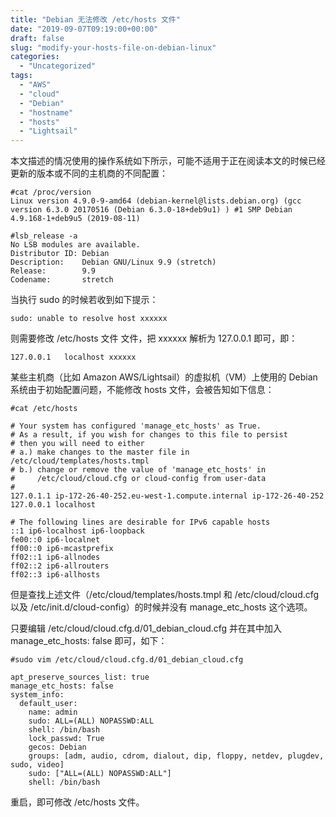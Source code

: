 ```yaml
---
title: "Debian 无法修改 /etc/hosts 文件"
date: "2019-09-07T09:19:00+00:00"
draft: false
slug: "modify-your-hosts-file-on-debian-linux"
categories:
  - "Uncategorized"
tags:
  - "AWS"
  - "cloud"
  - "Debian"
  - "hostname"
  - "hosts"
  - "Lightsail"
---
```


<!-- wp:paragraph -->
<p>本文描述的情况使用的操作系统如下所示，可能不适用于正在阅读本文的时候已经更新的版本或不同的主机商的不同配置：</p>
<!-- /wp:paragraph -->

<!-- wp:code -->
<pre class="wp-block-code"><code>#cat /proc/version 
Linux version 4.9.0-9-amd64 (debian-kernel@lists.debian.org) (gcc version 6.3.0 20170516 (Debian 6.3.0-18+deb9u1) ) #1 SMP Debian 4.9.168-1+deb9u5 (2019-08-11)

#lsb_release -a
No LSB modules are available.
Distributor ID: Debian
Description:    Debian GNU/Linux 9.9 (stretch)
Release:        9.9
Codename:       stretch</code></pre>
<!-- /wp:code -->

<!-- wp:paragraph -->
<p>当执行 sudo 的时候若收到如下提示：</p>
<!-- /wp:paragraph -->

<!-- wp:code -->
<pre class="wp-block-code"><code>sudo: unable to resolve host xxxxxx</code></pre>
<!-- /wp:code -->

<!-- wp:paragraph -->
<p>则需要修改 /etc/hosts 文件 文件，把 xxxxxx 解析为 127.0.0.1 即可，即：</p>
<!-- /wp:paragraph -->

<!-- wp:code -->
<pre class="wp-block-code"><code>127.0.0.1   localhost xxxxxx</code></pre>
<!-- /wp:code -->

<!-- wp:paragraph -->
<p>某些主机商（比如 Amazon AWS/Lightsail）的虚拟机（VM）上使用的 Debian 系统由于初始配置问题，不能修改 hosts 文件，会被告知如下信息：</p>
<!-- /wp:paragraph -->

<!-- wp:code -->
<pre class="wp-block-code"><code>#cat /etc/hosts

# Your system has configured 'manage_etc_hosts' as True.
# As a result, if you wish for changes to this file to persist
# then you will need to either
# a.) make changes to the master file in /etc/cloud/templates/hosts.tmpl
# b.) change or remove the value of 'manage_etc_hosts' in
#     /etc/cloud/cloud.cfg or cloud-config from user-data
#
127.0.1.1 ip-172-26-40-252.eu-west-1.compute.internal ip-172-26-40-252
127.0.0.1 localhost

# The following lines are desirable for IPv6 capable hosts
::1 ip6-localhost ip6-loopback
fe00::0 ip6-localnet
ff00::0 ip6-mcastprefix
ff02::1 ip6-allnodes
ff02::2 ip6-allrouters
ff02::3 ip6-allhosts</code></pre>
<!-- /wp:code -->

<!-- wp:paragraph -->
<p>但是查找上述文件（/etc/cloud/templates/hosts.tmpl 和 /etc/cloud/cloud.cfg 以及 /etc/init.d/cloud-config）的时候并没有 manage_etc_hosts 这个选项。</p>
<!-- /wp:paragraph -->

<!-- wp:paragraph -->
<p>只要编辑 /etc/cloud/cloud.cfg.d/01_debian_cloud.cfg 并在其中加入 manage_etc_hosts: false 即可，如下：</p>
<!-- /wp:paragraph -->

<!-- wp:code -->
<pre class="wp-block-code"><code>#sudo vim /etc/cloud/cloud.cfg.d/01_debian_cloud.cfg 

apt_preserve_sources_list: true
manage_etc_hosts: false
system_info:
  default_user:
    name: admin
    sudo: ALL=(ALL) NOPASSWD:ALL
    shell: /bin/bash
    lock_passwd: True
    gecos: Debian
    groups: [adm, audio, cdrom, dialout, dip, floppy, netdev, plugdev, sudo, video]
    sudo: ["ALL=(ALL) NOPASSWD:ALL"]
    shell: /bin/bash</code></pre>
<!-- /wp:code -->

<!-- wp:paragraph -->
<p>重启，即可修改 /etc/hosts 文件。</p>
<!-- /wp:paragraph -->